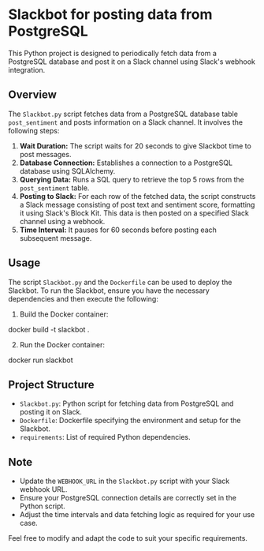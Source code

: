 # Slackbot for posting data from PostgreSQL

This Python project is designed to periodically fetch data from a PostgreSQL database and post it on a Slack channel using Slack's webhook integration.

## Overview

The `Slackbot.py` script fetches data from a PostgreSQL database table `post_sentiment` and posts information on a Slack channel. It involves the following steps:

1. **Wait Duration:** The script waits for 20 seconds to give Slackbot time to post messages.
2. **Database Connection:** Establishes a connection to a PostgreSQL database using SQLAlchemy.
3. **Querying Data:** Runs a SQL query to retrieve the top 5 rows from the `post_sentiment` table.
4. **Posting to Slack:** For each row of the fetched data, the script constructs a Slack message consisting of post text and sentiment score, formatting it using Slack's Block Kit. This data is then posted on a specified Slack channel using a webhook.
5. **Time Interval:** It pauses for 60 seconds before posting each subsequent message.

## Usage

The script `Slackbot.py` and the `Dockerfile` can be used to deploy the Slackbot. To run the Slackbot, ensure you have the necessary dependencies and then execute the following:

1. Build the Docker container:

docker build -t slackbot .

2. Run the Docker container:

docker run slackbot

## Project Structure

- `Slackbot.py`: Python script for fetching data from PostgreSQL and posting it on Slack.
- `Dockerfile`: Dockerfile specifying the environment and setup for the Slackbot.
- `requirements`: List of required Python dependencies.

## Note

- Update the `WEBHOOK_URL` in the `Slackbot.py` script with your Slack webhook URL.
- Ensure your PostgreSQL connection details are correctly set in the Python script.
- Adjust the time intervals and data fetching logic as required for your use case.

Feel free to modify and adapt the code to suit your specific requirements.
